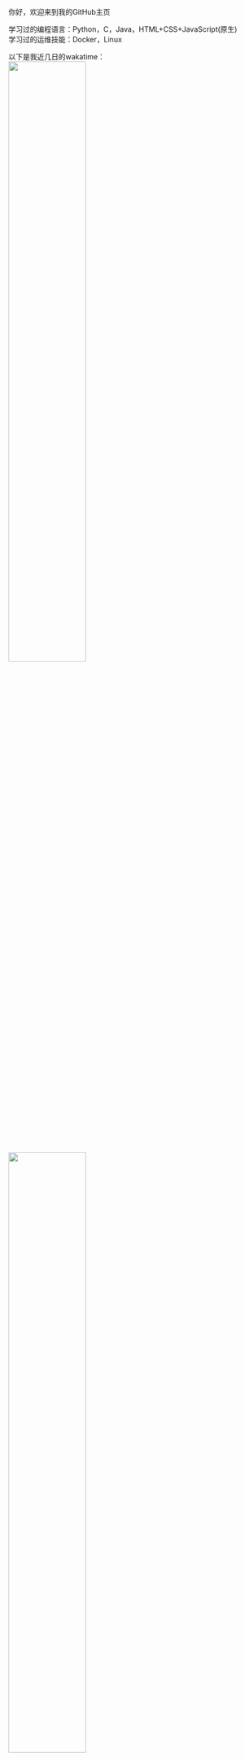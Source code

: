 你好，欢迎来到我的GitHub主页



学习过的编程语言：Python，C，Java，HTML+CSS+JavaScript(原生)  
学习过的运维技能：Docker，Linux  

以下是我近几日的wakatime：  
<img src="https://wakatime.com/share/@LeoChoi/e5a4125d-75fa-43ad-b84d-b5ed048f839c.svg" width="55%">
<img src="https://wakatime.com/share/@LeoChoi/d1c4d166-978a-42b9-91bd-6ae78321f75e.svg" width="55%">
<img src="https://wakatime.com/share/@LeoChoi/2cd4bb85-01ef-45cd-a6e1-eaaf73823c0e.svg" width="75%">
